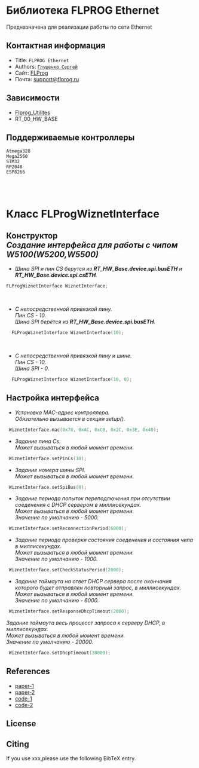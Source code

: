 Библиотека FLPROG Ethernet
===

Предназначена для реализации работы по сети Ethernet

## Контактная информация

- Title:  `FLPROG Ethernet`
- Authors: [`Глушенко Сергей`](@Totuin)
- Сайт: [FLProg](http://flprog.ru)
- Почта: [support@flprog.ru](mailto:support@flprog.ru)

## Зависимости

- [Flprog_Utilites](https://github.com/Totuin/Flprog_Utilites)
- RT_00_HW_BASE




## Поддерживаемые контроллеры

  ```
  Atmega328
  Mega2560
  STM32
  RP2040
  ESP8266
  ```

<br>
<br>

# Класс FLProgWiznetInterface

## __Конструктор__ <br> _Создание интерфейса для работы с чипом W5100(W5200,W5500)_

-   *Шина SPI и пин CS берутся из  __RT_HW_Base.device.spi.busETH__ и __RT_HW_Base.device.spi.csETH__.*

 ```cpp
 FLProgWiznetInterface WiznetInterface;
```
<br>

-   *С непосредственной привязкой  пину.<br> 
Пин CS - 10.<br> 
Шина SPI берётся из __RT_HW_Base.device.spi.busETH__.*
```cpp
  FLProgWiznetInterface WiznetInterface(10);
```
<br>

-   *С непосредственной привязкой  пину и шине. <br> 
Пин CS - 10.<br> 
Шина SPI - 0.*
```cpp
  FLProgWiznetInterface WiznetInterface(10, 0);
```

## __Настройка интерфейса__

-   *Установка MAC-адрес контроллера.<br> 
Обязательно вызывается в секции setup().*
```cpp
 WiznetInterface.mac(0x78, 0xAC, 0xC0, 0x2C, 0x3E, 0x40);
```
-   *Задание пина Cs.<br> 
Может вызываться в любой момент времени.*
```cpp
 WiznetInterface.setPinCs(10);
```
-   *Задание номера шины SPI.<br> 
Может вызываться в любой момент времени.*
```cpp
 WiznetInterface.setSpiBus(0);
 ```

-   *Задание периода попыток переподлючения при отсутствии соеденения с DHCP сервером в миллисекундах.<br> 
Может вызываться в любой момент времени. <br>
Значение по умолчанию - 5000.*
```cpp
 WiznetInterface.setReconnectionPeriod(6000);
 ```
-   *Задание периода проверки состояния соеденения и состояния чипа в миллисекундах.<br> 
Может вызываться в любой момент времени.<br>
Значение по умолчанию - 1000.*
```cpp
 WiznetInterface.setCheckStatusPeriod(2000);
 ```

- *Задание таймаута на ответ DHCP сервера после окончания которого будет отправлен повторный запрос, в миллисекундах.<br> 
Может вызываться в любой момент времени.<br>
Значение по умолчанию - 6000.*
```cpp
 WiznetInterface.setResponseDhcpTimeout(2000);
 ```

   *Задание таймаута весь процесст запроса к серверу DHCP, в миллисекундах.<br> 
Может вызываться в любой момент времени.<br>
Значение по умолчанию - 20000.*
```cpp
 WiznetInterface.setDhcpTimeout(30000);
 ```




## References

- [paper-1]()
- [paper-2]()
- [code-1](https://github.com)
- [code-2](https://github.com)
  
## License

## Citing

If you use xxx,please use the following BibTeX entry.

```
```
